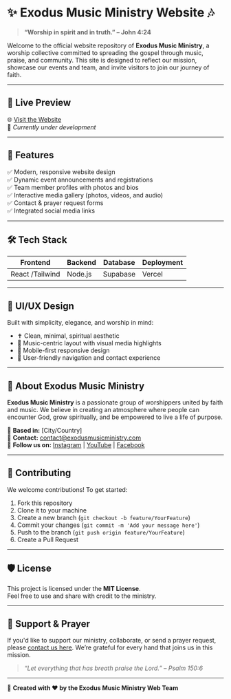 # ✨ Exodus Music Ministry Website 🎶

> **“Worship in spirit and in truth.” – John 4:24**

Welcome to the official website repository of **Exodus Music Ministry**, a worship collective committed to spreading the gospel through music, praise, and community. This site is designed to reflect our mission, showcase our events and team, and invite visitors to join our journey of faith.

---

## 📸 Live Preview

🌐 [Visit the Website](https://exodus-music-ministry.vercel.app)  
🚧 *Currently under development*

---

## 🚀 Features

✅ Modern, responsive website design  
✅ Dynamic event announcements and registrations  
✅ Team member profiles with photos and bios  
✅ Interactive media gallery (photos, videos, and audio)  
✅ Contact & prayer request forms  
✅ Integrated social media links

---

## 🛠️ Tech Stack

| Frontend     | Backend      | Database    | Deployment |
|--------------|--------------|-------------|------------|
| React /Tailwind | Node.js | Supabase | Vercel |

---

## 🎨 UI/UX Design

Built with simplicity, elegance, and worship in mind:
- ✝️ Clean, minimal, spiritual aesthetic
- 🎵 Music-centric layout with visual media highlights
- 📱 Mobile-first responsive design
- 💬 User-friendly navigation and contact experience


---

## 🙌 About Exodus Music Ministry

**Exodus Music Ministry** is a passionate group of worshippers united by faith and music. We believe in creating an atmosphere where people can encounter God, grow spiritually, and be empowered to live a life of purpose.

📍 **Based in:** [City/Country]  
📧 **Contact:** contact@exodusmusicministry.com  
📲 **Follow us on:** [Instagram](#) | [YouTube](#) | [Facebook](#)

---

## 🤝 Contributing

We welcome contributions! To get started:

1. Fork this repository
2. Clone it to your machine
3. Create a new branch (`git checkout -b feature/YourFeature`)
4. Commit your changes (`git commit -m 'Add your message here'`)
5. Push to the branch (`git push origin feature/YourFeature`)
6. Create a Pull Request

---

## 🛡️ License

This project is licensed under the **MIT License**.  
Feel free to use and share with credit to the ministry.

---

## 🙏 Support & Prayer

If you'd like to support our ministry, collaborate, or send a prayer request, please [contact us here](#). We’re grateful for every hand that joins us in this mission.

> *“Let everything that has breath praise the Lord.” – Psalm 150:6*

---

📌 **Created with ❤️ by the Exodus Music Ministry Web Team**




